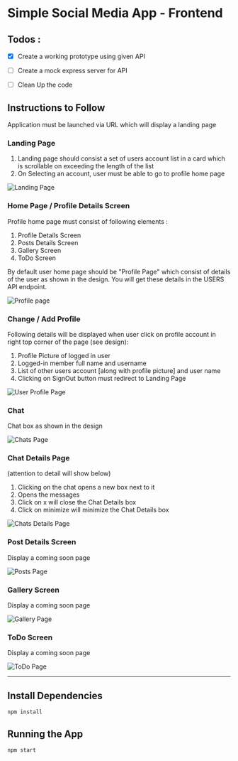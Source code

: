 # Simple Social Media App - Frontend

<!-- 
This was a Hiring Assignment from Panorbit company

Company : https://panorbit.in/

## API Endpoints

- USERS API Endpoint : https://panorbit.in/api/users.json

## Design

- Design URL : [https://xd.adobe.com/view/68404abc-8176-4529-aa55-fbea81ff4a60-3d13/?fullscreen](https://xd.adobe.com/view/68404abc-8176-4529-aa55-fbea81ff4a60-3d13/?fullscreen)

-->

## Todos :

- [x] Create a working prototype using given API
- [ ] Create a mock express server for API
- [ ] Clean Up the code


## Instructions to Follow

Application must be launched via URL which will display a landing page

### Landing Page

1. Landing page should consist a set of users account list in a card which is scrollable on exceeding the length of the list
2. On Selecting an account, user must be able to go to profile home page

![Landing Page](https://github.com/user-attachments/assets/91c26a5c-fff5-4e8a-b484-fe5e8db7e13d)


### Home Page / Profile Details Screen

Profile home page must consist of following elements :
1. Profile Details Screen
2. Posts Details Screen
3. Gallery Screen
4. ToDo Screen

By default user home page should be "Profile Page" which consist of details of the user as shown in the design.
You will get these details in the USERS API endpoint.

![Profile page](https://github.com/user-attachments/assets/c59bdb56-db2a-4701-8ab3-c3eeeca76275)

### Change / Add Profile

Following details will be displayed when user click on profile account in right top corner of the page (see design):
1. Profile Picture of logged in user
2. Logged-in member full name and username
3. List of other users account [along with profile picture] and user name
4. Clicking on SignOut button must redirect to Landing Page

![User Profile Page](https://github.com/user-attachments/assets/473c9b49-e869-4148-a895-6ae8b2bf770b)

### Chat 

Chat box as shown in the design

![Chats Page](https://github.com/user-attachments/assets/ec0b88f0-215b-4bba-afbc-a9faa55dd83e)

### Chat Details Page

(attention to detail will show below)
1. Clicking on the chat opens a new box next to it
2. Opens the messages
3. Click on x will close the Chat Details box
4. Click on minimize will minimize the Chat Details box

![Chats Details Page](https://github.com/user-attachments/assets/f297680a-a190-4a3e-b940-bf69f7eeae1f)

### Post Details Screen

Display a coming soon page

![Posts Page](https://github.com/user-attachments/assets/4c2eaf9c-862f-401c-8145-38eab503d2c6)

### Gallery Screen

Display a coming soon page

![Gallery Page](https://github.com/user-attachments/assets/4c2eaf9c-862f-401c-8145-38eab503d2c6)

### ToDo Screen

Display a coming soon page

![ToDo Page](https://github.com/user-attachments/assets/4c2eaf9c-862f-401c-8145-38eab503d2c6)

---

## Install Dependencies

```shell
npm install
```

## Running the App

```shell
npm start
```
